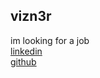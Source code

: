 ## vizn3r
im looking for a job<br/>
[linkedin](https://linkedin.com/in/vizn3r)<br/>
[github](https://github.com/vizn3r)<br/>
